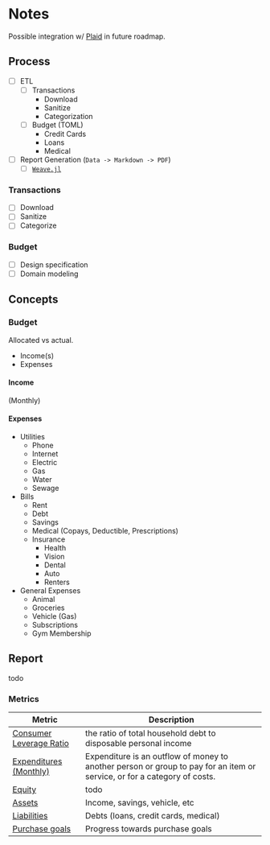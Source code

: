 # Notes

Possible integration w/ [Plaid](https://plaid.com/) in future roadmap.

## Process
- [ ] ETL
  - [ ] Transactions
    * Download
    * Sanitize
    * Categorization
  - [ ] Budget (TOML)
    * Credit Cards
    * Loans
    * Medical
- [ ] Report Generation (`Data -> Markdown -> PDF`)
  - [ ] [`Weave.jl`](http://weavejl.mpastell.com/stable/)

### Transactions
- [ ] Download 
- [ ] Sanitize
- [ ] Categorize

### Budget
- [ ] Design specification
- [ ] Domain modeling

## Concepts

### Budget
Allocated vs actual.

* Income(s)
* Expenses

#### Income
(Monthly)

#### Expenses
* Utilities
  * Phone
  * Internet
  * Electric
  * Gas
  * Water
  * Sewage
* Bills
  * Rent
  * Debt
  * Savings
  * Medical (Copays, Deductible, Prescriptions)
  * Insurance
    * Health
    * Vision
    * Dental
    * Auto
    * Renters
* General Expenses
  * Animal
  * Groceries
  * Vehicle (Gas)
  * Subscriptions
  * Gym Membership

## Report
todo

### Metrics

| Metric | Description |
| ------ | ----------- |
| [Consumer Leverage Ratio](https://en.wikipedia.org/wiki/Consumer_leverage_ratio) | the ratio of total household debt to disposable personal income |
| [Expenditures (Monthly)](https://en.wikipedia.org/wiki/Expense) | Expenditure is an outflow of money to another person or group to pay for an item or service, or for a category of costs.  |
| [Equity](https://en.wikipedia.org/wiki/Equity_(finance)) | todo |
| [Assets](#) | Income, savings, vehicle, etc |
| [Liabilities](#) | Debts (loans, credit cards, medical) |
| [Purchase goals](#) | Progress towards purchase goals |
